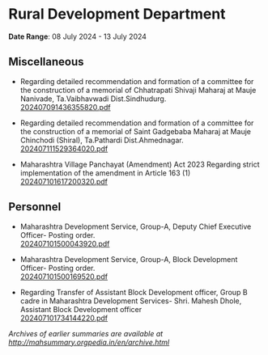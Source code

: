 # Rural Development Department

**Date Range**: 08 July 2024 - 13 July 2024


## Miscellaneous
- Regarding detailed recommendation and formation of a committee for the construction of a memorial of Chhatrapati Shivaji Maharaj at Mauje Nanivade, Ta.Vaibhavwadi Dist.Sindhudurg.\
  [202407091436355820.pdf](https://gr.maharashtra.gov.in/Site/Upload/Government%20Resolutions/English/202407091436355820.pdf)

- Regarding detailed recommendation and formation of a committee for the construction of a memorial of Saint Gadgebaba Maharaj at Mauje Chinchodi (Shiral), Ta.Pathardi Dist.Ahmednagar.\
  [202407111529364020.pdf](https://gr.maharashtra.gov.in/Site/Upload/Government%20Resolutions/English/202407111529364020.pdf)

- Maharashtra Village Panchayat (Amendment) Act 2023 Regarding strict implementation of the amendment in Article 163 (1)\
  [202407101617200320.pdf](https://gr.maharashtra.gov.in/Site/Upload/Government%20Resolutions/English/202407101617200320.pdf)

## Personnel
- Maharashtra Development Service, Group-A, Deputy Chief Executive Officer-  Posting order.\
  [202407101500043920.pdf](https://gr.maharashtra.gov.in/Site/Upload/Government%20Resolutions/English/202407101500043920.pdf)

- Maharashtra Development Service, Group-A, Block Development Officer- Posting order.\
  [202407101500169520.pdf](https://gr.maharashtra.gov.in/Site/Upload/Government%20Resolutions/English/202407101500169520.pdf)

- Regarding Transfer of Assistant Block Development officer, Group B cadre in Maharashtra Development Services- Shri. Mahesh Dhole, Assistant Block Development officer\
  [202407101734144220.pdf](https://gr.maharashtra.gov.in/Site/Upload/Government%20Resolutions/English/202407101734144220.pdf)


*Archives of earlier summaries are available at http://mahsummary.orgpedia.in/en/archive.html*